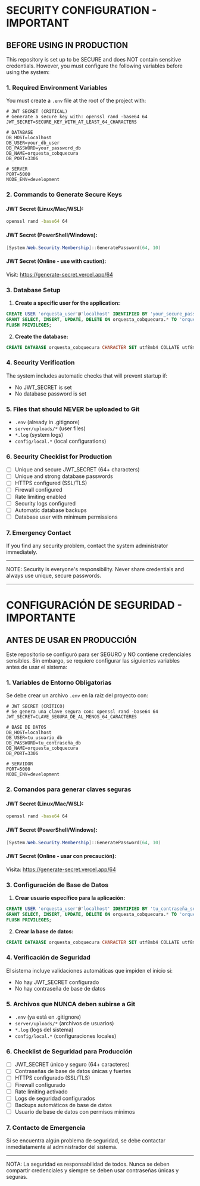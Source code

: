 # SECURITY CONFIGURATION - IMPORTANT

## BEFORE USING IN PRODUCTION

This repository is set up to be SECURE and does NOT contain sensitive credentials. However, you must configure the following variables before using the system:

### 1. Required Environment Variables

You must create a `.env` file at the root of the project with:

```env
# JWT SECRET (CRITICAL)
# Generate a secure key with: openssl rand -base64 64
JWT_SECRET=SECURE_KEY_WITH_AT_LEAST_64_CHARACTERS

# DATABASE
DB_HOST=localhost
DB_USER=your_db_user
DB_PASSWORD=your_password_db
DB_NAME=orquesta_cobquecura
DB_PORT=3306

# SERVER
PORT=5000
NODE_ENV=development
```

### 2. Commands to Generate Secure Keys

#### JWT Secret (Linux/Mac/WSL):
```bash
openssl rand -base64 64
```

#### JWT Secret (PowerShell/Windows):
```powershell
[System.Web.Security.Membership]::GeneratePassword(64, 10)
```

#### JWT Secret (Online - use with caution):
Visit: https://generate-secret.vercel.app/64

### 3. Database Setup

1. **Create a specific user for the application:**
```sql
CREATE USER 'orquesta_user'@'localhost' IDENTIFIED BY 'your_secure_password';
GRANT SELECT, INSERT, UPDATE, DELETE ON orquesta_cobquecura.* TO 'orquesta_user'@'localhost';
FLUSH PRIVILEGES;
```

2. **Create the database:**
```sql
CREATE DATABASE orquesta_cobquecura CHARACTER SET utf8mb4 COLLATE utf8mb4_unicode_ci;
```

### 4. Security Verification

The system includes automatic checks that will prevent startup if:
- No JWT_SECRET is set
- No database password is set

### 5. Files that should NEVER be uploaded to Git

- `.env` (already in .gitignore)
- `server/uploads/*` (user files)
- `*.log` (system logs)
- `config/local.*` (local configurations)

### 6. Security Checklist for Production

- [ ] Unique and secure JWT_SECRET (64+ characters)
- [ ] Unique and strong database passwords
- [ ] HTTPS configured (SSL/TLS)
- [ ] Firewall configured
- [ ] Rate limiting enabled
- [ ] Security logs configured
- [ ] Automatic database backups
- [ ] Database user with minimum permissions

### 7. Emergency Contact

If you find any security problem, contact the system administrator immediately.

---

NOTE: Security is everyone's responsibility. Never share credentials and always use unique, secure passwords.

---

# CONFIGURACIÓN DE SEGURIDAD - IMPORTANTE

## ANTES DE USAR EN PRODUCCIÓN

Este repositorio se configuró para ser SEGURO y NO contiene credenciales sensibles. Sin embargo, se requiere configurar las siguientes variables antes de usar el sistema:

### 1. Variables de Entorno Obligatorias

Se debe crear un archivo `.env` en la raíz del proyecto con:

```env
# JWT SECRET (CRÍTICO)
# Se genera una clave segura con: openssl rand -base64 64
JWT_SECRET=CLAVE_SEGURA_DE_AL_MENOS_64_CARACTERES

# BASE DE DATOS
DB_HOST=localhost
DB_USER=tu_usuario_db
DB_PASSWORD=tu_contraseña_db
DB_NAME=orquesta_cobquecura
DB_PORT=3306

# SERVIDOR
PORT=5000
NODE_ENV=development
```

### 2. Comandos para generar claves seguras

#### JWT Secret (Linux/Mac/WSL):
```bash
openssl rand -base64 64
```

#### JWT Secret (PowerShell/Windows):
```powershell
[System.Web.Security.Membership]::GeneratePassword(64, 10)
```

#### JWT Secret (Online - usar con precaución):
Visita: https://generate-secret.vercel.app/64

### 3. Configuración de Base de Datos

1. **Crear usuario específico para la aplicación:**
```sql
CREATE USER 'orquesta_user'@'localhost' IDENTIFIED BY 'tu_contraseña_segura';
GRANT SELECT, INSERT, UPDATE, DELETE ON orquesta_cobquecura.* TO 'orquesta_user'@'localhost';
FLUSH PRIVILEGES;
```

2. **Crear la base de datos:**
```sql
CREATE DATABASE orquesta_cobquecura CHARACTER SET utf8mb4 COLLATE utf8mb4_unicode_ci;
```

### 4. Verificación de Seguridad

El sistema incluye validaciones automáticas que impiden el inicio si:
- No hay JWT_SECRET configurado
- No hay contraseña de base de datos

### 5. Archivos que NUNCA deben subirse a Git

- `.env` (ya está en .gitignore)
- `server/uploads/*` (archivos de usuarios)
- `*.log` (logs del sistema)
- `config/local.*` (configuraciones locales)

### 6. Checklist de Seguridad para Producción

- [ ] JWT_SECRET único y seguro (64+ caracteres)
- [ ] Contraseñas de base de datos únicas y fuertes
- [ ] HTTPS configurado (SSL/TLS)
- [ ] Firewall configurado
- [ ] Rate limiting activado
- [ ] Logs de seguridad configurados
- [ ] Backups automáticos de base de datos
- [ ] Usuario de base de datos con permisos mínimos

### 7. Contacto de Emergencia

Si se encuentra algún problema de seguridad, se debe contactar inmediatamente al administrador del sistema.

---

NOTA: La seguridad es responsabilidad de todos. Nunca se deben compartir credenciales y siempre se deben usar contraseñas únicas y seguras.
